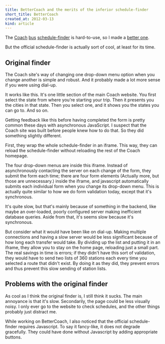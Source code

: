```yaml
---
title: BetterCoach and the merits of the inferior schedule-finder
short_title: BetterCoach
created_at: 2012-03-13
kind: article
---
```


The [Coach](http://coachusa.com) [bus](http://coachcanada.ca)
[schedule-finder](http://shortlinebus.com) is hard-to-use,
so I made a [better one](http://bettercoa.ch).

But the official schedule-finder is actually sort of cool,
at least for its time.

## Original finder
The Coach site's way of changing one drop-down menu option when you change another
is simple and robust. And it probably made a lot more sense if you were using dial-up.

It works like this.
It's one little section of the main Coach website.
You first select the state from where you're starting your trip.
Then it presents you the cities in that state. Then you select one,
and it shows you the states you can go to. And so on.

Getting feedback like this before having completed the form is
pretty common these days with asynchronous JavaScript.
I suspect that the Coach site was built before people knew how to do that.
So they did something slightly different.

First, they wrap the whole schedule-finder in an iframe.
This way, they can reload the schedule-finder without reloading
the rest of the Coach homepage.

The four drop-down menus are inside this iframe.
Instead of asynchronously contacting the server on each
change of the form, they submit the form each time;
there are four form elements (Actually more, but those are unnecessary.)
inside the iframe, and javascript automatically
submits each individual form when you change its drop-down menu.
This is actually quite similar to how we do form validation
today, except that it's synchronous.

It's quite slow, but that's mainly because of something in the backend,
like maybe an over-loaded, poorly configured server
making inefficient database queries.
Aside from that, it's seems slow because it's synchronous.

But consider what it would have been like on dial-up.
Making multiple connections and having a slow server
would be less significant because of how long each transfer
would take. By dividing up the list and putting it in an iframe,
they allow you to stay on the home page, reloading just a small part.
The real savings in time is errors; if they didn't have this sort of validation,
they would have to send two lists of 360 stations each every time you
selected a route that didn't exist. By doing it as they did, they
prevent errors and thus prevent this slow sending of station lists.

## Problems with the original finder
As cool as I think the original finder is, I still think it sucks.
The main annoyance is that it's slow. Secondarily, the page could
be less visually noisy. I only ever go to the website to check
schedules, and the other things probably just distract me.

While working on BetterCoach, I also noticed that the
official schedule-finder requires Javascript.
To say it fancy-like, it does not degrade gracefully.
They could have done without Javascript by adding appropriate buttons.


